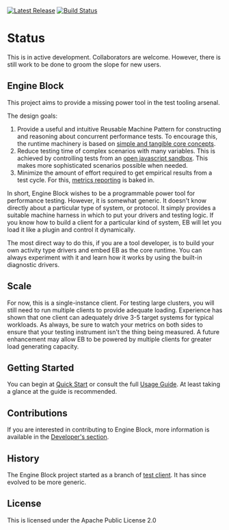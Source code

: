 
[![Latest Release](https://maven-badges.herokuapp.com/maven-central/io.engineblock/eb-api/badge.svg)](https://maven-badges.herokuapp.com/maven-central/io.engineblock/engineblock/) [![Build Status](https://travis-ci.org/engineblock/engineblock.svg?branch=master)](https://travis-ci.org/engineblock/engineblock)

# Status
This is in active development. Collaborators are welcome. However, there is still work to be done to groom the slope for new users.

## Engine Block

This project aims to provide a missing power tool in the test tooling arsenal.

The design goals:

1. Provide a useful and intuitive Reusable Machine Pattern for constructing and reasoning about concurrent performance tests. To encourage this, the runtime machinery is based on [simple and tangible core concepts](https://github.com/engineblock/engineblock/blob/master/docs/core_concepts.md).
2. Reduce testing time of complex scenarios with many variables. This is achieved by controlling tests from an [open javascript sandbox](https://github.com/engineblock/engineblock/blob/master/docs/scripting.md). This makes more sophisticated scenarios possible when needed.
3. Minimize the amount of effort required to get empirical results from a test cycle. For this, [metrics reporting](https://github.com/engineblock/engineblock/blob/master/docs/metrics.md) is baked in.

In short, Engine Block wishes to be a programmable power tool for performance testing. However, it is somewhat generic. It doesn't know directly about a particular type of system, or protocol.
It simply provides a suitable machine harness in which to put your drivers and testing logic. If you know how to build a client for a particular kind of system, EB will let you load it like a plugin and control it dynamically.

The most direct way to do this, if you are a tool developer, is to build your own activity type drivers and embed EB as the core runtime. You can always experiment with it and learn how it works by using the built-in diagnostic drivers.

## Scale

For now, this is a single-instance client. For testing large clusters, you will still need to run multiple clients to provide adequate loading. Experience has shown that one client can adequately drive 3-5 target systems for typical workloads. As always, be sure to watch your metrics on both sides to ensure that your testing instrument isn't the thing being measured. A future enhancement may allow EB to be powered by multiple clients for greater load generating capacity.

## Getting Started

You can begin at [Quick Start](https://github.com/engineblock/engineblock/blob/master/docs/quickstart.md) or consult the full [Usage Guide](https://github.com/engineblock/engineblock/blob/master/docs/usage_guide.md). At least taking a glance at the guide is recommended.

## Contributions
If you are interested in contributing to Engine Block, more information is available in the [Developer's section](https://github.com/engineblock/engineblock/blob/master/docs/developers.md).

## History

The Engine Block project started as a branch of [test client](http://github.com/jshook/testclient). It has since evolved to be more generic.

## License

This is licensed under the Apache Public License 2.0

